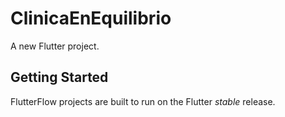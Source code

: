# ClinicaEnEquilibrio

A new Flutter project.

## Getting Started

FlutterFlow projects are built to run on the Flutter _stable_ release.
